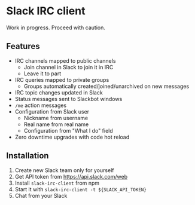 Slack IRC client
================

Work in progress. Proceed with caution.



Features
--------

  * IRC channels mapped to public channels
    * Join channel in Slack to join it in IRC
    * Leave it to part
  * IRC queries mapped to private groups
    * Groups automatically created/joined/unarchived on new messages
  * IRC topic changes updated in Slack
  * Status messages sent to Slackbot windows
  * `/me` action messages
  * Configuration from Slack user
    * Nickname from username
    * Real name from real name
    * Configuration from "What I do" field
  * Zero downtime upgrades with code hot reload


Installation
------------

  1. Create new Slack team only for yourself
  2. Get API token from https://api.slack.com/web
  3. Install `slack-irc-client` from npm
  4. Start it with `slack-irc-client -t ${SLACK_API_TOKEN}`
  5. Chat from your Slack
